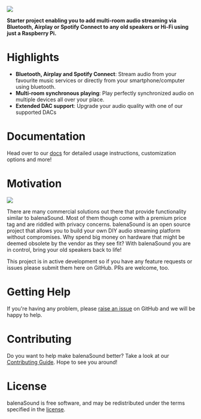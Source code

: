 ![](https://raw.githubusercontent.com/balena-io-projects/balena-sound/master/images/balenaSound-logo.png)

**Starter project enabling you to add multi-room audio streaming via Bluetooth, Airplay or Spotify Connect to any old speakers or Hi-Fi using just a Raspberry Pi.**

# Highlights

- **Bluetooth, Airplay and Spotify Connect**: Stream audio from your favourite music services or directly from your smartphone/computer using bluetooth.
- **Multi-room synchronous playing**: Play perfectly synchronized audio on multiple devices all over your place.
- **Extended DAC support**: Upgrade your audio quality with one of our supported DACs

# Documentation 

Head over to our [docs](https://landr-balenalabs-repo-balena-sound.netlify.com/docs) for detailed usage instructions, customization options and more!

# Motivation

![](https://raw.githubusercontent.com/balenalabs/balena-sound/landr-v2-poc/images/sound.png)

There are many commercial solutions out there that provide functionality similar to balenaSound. 
Most of them though come with a premium price tag and are riddled with privacy concerns. balenaSound is an open source project that allows you to build your own DIY audio streaming platform without compromises. Why spend big money on hardware that might be deemed obsolete by the vendor as they see fit? With balenaSound you are in control, bring your old speakers back to life!

This project is in active development so if you have any feature requests or issues please submit them here on GitHub. PRs are welcome, too.

# Getting Help

If you're having any problem, please [raise an issue](https://github.com/balenalabs/balena-sound/issues/new) on GitHub and we will be happy to help.

# Contributing

Do you want to help make balenaSound better? Take a look at our [Contributing Guide](https://landr-balenalabs-repo-balena-sound.netlify.com/contributing). Hope to
see you around!

# License

balenaSound is free software, and may be redistributed under the terms specified in the [license](https://github.com/balenalabs/balena-sound/blob/master/LICENSE).
